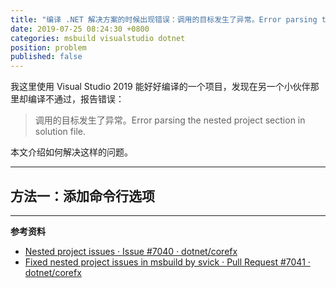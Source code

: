 ```yaml
---
title: "编译 .NET 解决方案的时候出现错误：调用的目标发生了异常。Error parsing the nested project section in solution file."
date: 2019-07-25 08:24:30 +0800
categories: msbuild visualstudio dotnet
position: problem
published: false
---
```


我这里使用 Visual Studio 2019 能好好编译的一个项目，发现在另一个小伙伴那里却编译不通过，报告错误：

> 调用的目标发生了异常。Error parsing the nested project section in solution file.

本文介绍如何解决这样的问题。

---

<div id="toc"></div>

## 方法一：添加命令行选项



---

**参考资料**

- [Nested project issues · Issue #7040 · dotnet/corefx](https://github.com/dotnet/corefx/issues/7040)
- [Fixed nested project issues in msbuild by svick · Pull Request #7041 · dotnet/corefx](https://github.com/dotnet/corefx/pull/7041/files)
